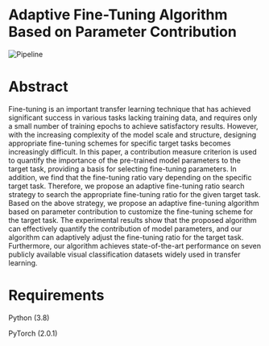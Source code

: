 # Adaptive Fine-Tuning Algorithm Based on Parameter Contribution
![Pipeline](https://github.com/fengledl/Adaptive-Fine-Tuning-Algorithm-Based-on-Parameter-Contribution/assets/152671236/07edaa7d-b09a-49e2-b253-b66b084ad6f9)
# Abstract
Fine-tuning is an important transfer learning technique that has achieved significant success in various tasks lacking training data, and requires only a small number of training epochs to achieve satisfactory results. However, with the increasing complexity of the model scale and structure, designing appropriate fine-tuning schemes for specific target tasks becomes increasingly difficult. In this paper, a contribution measure criterion is used to quantify the importance of the pre-trained model parameters to the target task, providing a basis for selecting fine-tuning parameters. In addition, we find that the fine-tuning ratio vary depending on the specific target task. Therefore, we propose an adaptive fine-tuning ratio search strategy to search the appropriate fine-tuning ratio for the given target task. Based on the above strategy, we propose an adaptive fine-tuning algorithm based on parameter contribution to customize the fine-tuning scheme for the target task. The experimental results show that the proposed algorithm can effectively quantify the contribution of model parameters, and our algorithm can adaptively adjust the fine-tuning ratio for the target task. Furthermore, our algorithm achieves state-of-the-art performance on seven publicly available visual classification datasets widely used in transfer learning.
# Requirements
Python (3.8)

PyTorch (2.0.1)
